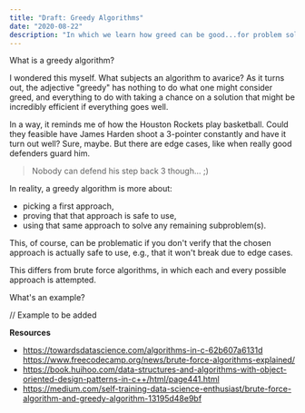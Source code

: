 ```yaml
---
title: "Draft: Greedy Algorithms"
date: "2020-08-22"
description: "In which we learn how greed can be good...for problem solving"
---
```


What is a greedy algorithm?

I wondered this myself. What subjects an algorithm to avarice? As it
turns out, the adjective "greedy" has nothing to do what one might
consider greed, and everything to do with taking a chance on a solution
that might be incredibly efficient if everything goes well.

In a way, it reminds me of how the Houston Rockets play basketball.
Could they feasible have James Harden shoot a 3-pointer constantly and
have it turn out well?
Sure, maybe.
But there are edge cases, like when really good defenders guard him.

>Nobody can defend his step back 3 though... ;)

In reality, a greedy algorithm is more about:
- picking a first approach,
- proving that that approach is safe to use,
- using that same approach to solve any remaining subproblem(s).

This, of course, can be problematic if you don't  verify that the chosen
approach is actually safe to use, e.g., that it won't break due to edge cases.

This differs from brute force algorithms, in which each and every
possible approach is attempted.

What's an example?

// Example to be added

**Resources**
- https://towardsdatascience.com/algorithms-in-c-62b607a6131d
https://www.freecodecamp.org/news/brute-force-algorithms-explained/
- https://book.huihoo.com/data-structures-and-algorithms-with-object-oriented-design-patterns-in-c++/html/page441.html
- https://medium.com/self-training-data-science-enthusiast/brute-force-algorithm-and-greedy-algorithm-13195d48e9bf  
